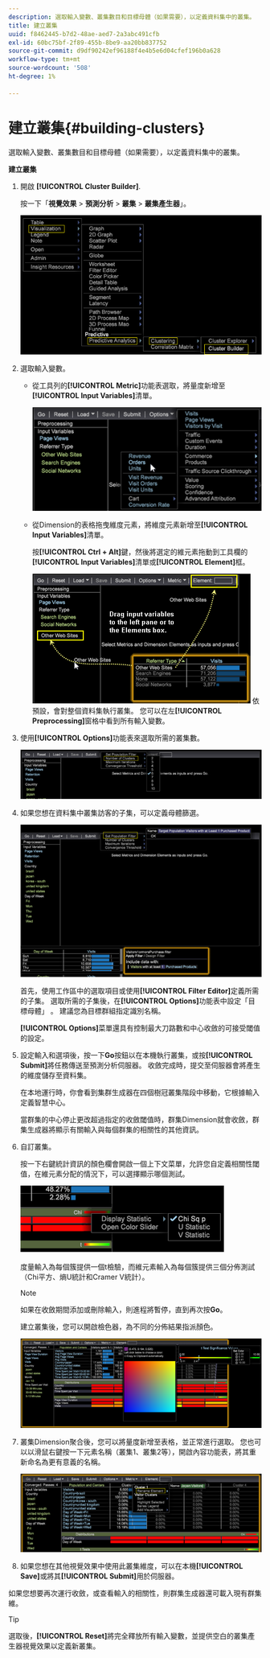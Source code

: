 ```yaml
---
description: 選取輸入變數、叢集數目和目標母體（如果需要），以定義資料集中的叢集。
title: 建立叢集
uuid: f8462445-b7d2-48ae-aed7-2a3abc491cfb
exl-id: 60bc75bf-2f89-455b-8be9-aa20bb837752
source-git-commit: d9df90242ef96188f4e4b5e6d04cfef196b0a628
workflow-type: tm+mt
source-wordcount: '508'
ht-degree: 1%

---
```


# 建立叢集{#building-clusters}

選取輸入變數、叢集數目和目標母體（如果需要），以定義資料集中的叢集。

**建立叢集**

1. 開啟 **[!UICONTROL Cluster Builder]**.

   按一下「**視覺效果** > **預測分析** > **叢集** > **叢集產生器**」。

   ![](assets/cluster-builder-step1.png)

1. 選取輸入變數。

   * 從工具列的&#x200B;**[!UICONTROL Metric]**&#x200B;功能表選取，將量度新增至&#x200B;**[!UICONTROL Input Variables]**&#x200B;清單。

      ![](assets/cluster_metric_select.png)

   * 從Dimension的表格拖曳維度元素，將維度元素新增至&#x200B;**[!UICONTROL Input Variables]**&#x200B;清單。

      按&#x200B;**[!UICONTROL Ctrl + Alt]**&#x200B;鍵，然後將選定的維元素拖動到工具欄的&#x200B;**[!UICONTROL Input Variables]**&#x200B;清單或&#x200B;**[!UICONTROL Element]**&#x200B;框。

      ![](assets/cluster_dim_select.png)
   依預設，會對整個資料集執行叢集。 您可以在左&#x200B;**[!UICONTROL Preprocessing]**&#x200B;窗格中看到所有輸入變數。
1. 使用&#x200B;**[!UICONTROL Options]**&#x200B;功能表來選取所需的叢集數。

   ![](assets/build_cluster_2.png)

1. 如果您想在資料集中叢集訪客的子集，可以定義母體篩選。

   ![](assets/build_cluster_3.png)

   首先，使用工作區中的選取項目或使用&#x200B;**[!UICONTROL Filter Editor]**&#x200B;定義所需的子集。 選取所需的子集後，在&#x200B;**[!UICONTROL Options]**&#x200B;功能表中設定「目標母體」 。 建議您為目標群組指定識別名稱。

   **[!UICONTROL Options]**&#x200B;菜單還具有控制最大刀路數和中心收斂的可接受閾值的設定。

1. 設定輸入和選項後，按一下&#x200B;**Go**&#x200B;按鈕以在本機執行叢集，或按&#x200B;**[!UICONTROL Submit]**&#x200B;將任務傳送至預測分析伺服器。 收斂完成時，提交至伺服器會將產生的維度儲存至資料集。

   在本地運行時，你會看到集群生成器在四個樹冠叢集階段中移動，它根據輸入定義智慧中心。

   當群集的中心停止更改超過指定的收斂閾值時，群集Dimension就會收斂，群集生成器將顯示有關輸入與每個群集的相關性的其他資訊。

1. 自訂叢集。

   按一下右鍵統計資訊的顏色欄會開啟一個上下文菜單，允許您自定義相關性閾值，在維元素分配的情況下，可以選擇顯示哪個測試。

   ![](assets/build_cluster_7.png)

   度量輸入為每個簇提供一個t檢驗，而維元素輸入為每個簇提供三個分佈測試（Chi平方、熵U統計和Cramer V統計）。

   >[!NOTE]
   >
   >如果在收斂期間添加或刪除輸入，則進程將暫停，直到再次按&#x200B;**Go**。

   建立叢集後，您可以開啟檢色器，為不同的分佈結果指派顏色。

   ![](assets/build_cluster_5.png)

1. 叢集Dimension聚合後，您可以將量度新增至表格，並正常進行選取。 您也可以以滑鼠右鍵按一下元素名稱（叢集1、叢集2等），開啟內容功能表，將其重新命名為更有意義的名稱。

   ![](assets/build_cluster_6.png)

1. 如果您想在其他視覺效果中使用此叢集維度，可以在本機&#x200B;**[!UICONTROL Save]**&#x200B;或將其&#x200B;**[!UICONTROL Submit]**&#x200B;用於伺服器。

如果您想要再次運行收斂，或查看輸入的相關性，則群集生成器還可載入現有群集維。

>[!TIP]
>
>選取後，**[!UICONTROL Reset]**&#x200B;將完全釋放所有輸入變數，並提供空白的叢集產生器視覺效果以定義新叢集。
